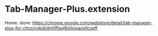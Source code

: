 # Tab-Manager-Plus.extension
Home: store: https://chrome.google.com/webstore/detail/tab-manager-plus-for-chro/cnkdjjdmfiffagllbiiilooaoofcoeff

